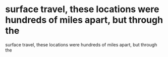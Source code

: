 # surface travel, these locations were hundreds of miles apart, but through the

surface travel, these locations were hundreds of miles apart, but through the